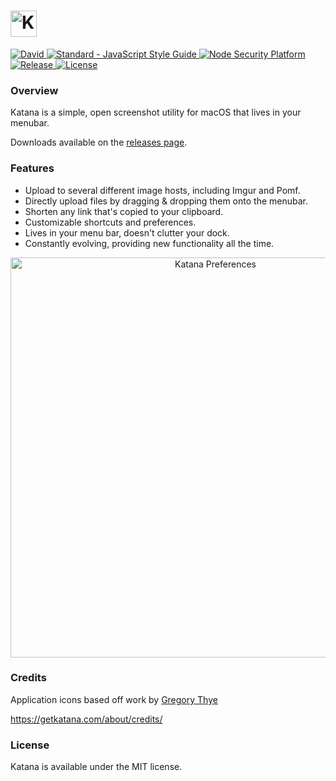 # <img src='http://i.imgur.com/tfqdvrI.png' height='42' alt='Katana Icon'>

<a href='https://david-dm.org/bluegill/katana'>
  <img src='https://david-dm.org/bluegill/katana.svg' alt='David' />
</a>

<a href='http://standardjs.com/'>
  <img src='https://img.shields.io/badge/code%20style-standard-brightgreen.svg' alt='Standard - JavaScript Style Guide'>
</a>

<a href='https://nodesecurity.io/orgs/katana/projects/d24a0728-b6e7-4365-a648-e8033f9ad061'>
  <img src='https://nodesecurity.io/orgs/katana/projects/d24a0728-b6e7-4365-a648-e8033f9ad061/badge' alt='Node Security Platform' />
</a>

<a href='https://github.com/bluegill/katana/releases'>
  <img src='https://img.shields.io/github/release/bluegill/katana.svg' alt='Release'>
</a>

<a href='https://github.com/bluegill/katana/blob/master/LICENSE'>
  <img src='https://img.shields.io/github/license/bluegill/katana.svg' alt='License'>
</a>

### Overview
Katana is a simple, open screenshot utility for macOS that lives in your menubar.

Downloads available on the <a href='https://github.com/bluegill/katana/releases'>releases page</a>.

### Features
* Upload to several different image hosts, including Imgur and Pomf.
* Directly upload files by dragging & dropping them onto the menubar.
* Shorten any link that's copied to your clipboard.
* Customizable shortcuts and preferences.
* Lives in your menu bar, doesn't clutter your dock.
* Constantly evolving, providing new functionality all the time.

<div align='center'>
  <img src='http://i.imgur.com/rVVMlrT.png' width='640' alt='Katana Preferences' />
</div>

### Credits
Application icons based off work by <a href="https://dribbble.com/sweetthye">Gregory Thye</a>

https://getkatana.com/about/credits/

### License
Katana is available under the MIT license.
